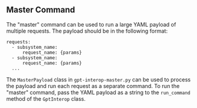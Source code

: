 
## Master Command

The "master" command can be used to run a large YAML payload of multiple requests. The payload should be in the following format:

```
requests:
  - subsystem_name:
      request_name: {params}
  - subsystem_name:
      request_name: {params}
  ...
```

The `MasterPayload` class in `gpt-interop-master.py` can be used to process the payload and run each request as a separate command. To run the "master" command, pass the YAML payload as a string to the `run_command` method of the `GptInterop` class.
